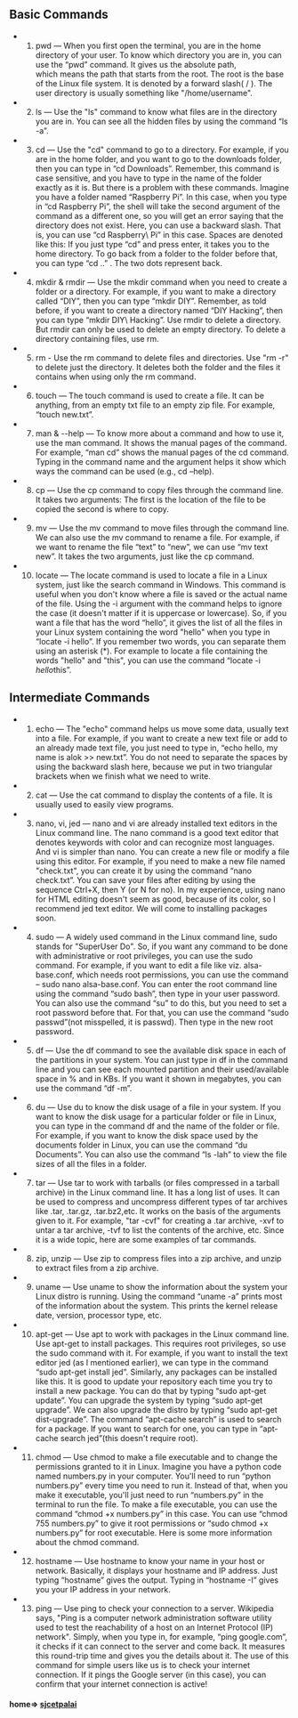 ## Basic Commands

* 1. pwd — When you first open the terminal, you are in the home directory of your user.
        To know which directory you are in, you can use the “pwd” command. It gives us the absolute path,        
        which means the path that starts from the root. The root is the base of the Linux file system.
        It is denoted by a forward slash( / ). The user directory is usually something like "/home/username".

* 2. ls — Use the "ls" command to know what files are in the directory you are in.
        You can see all the hidden files by using the command “ls -a”.

* 3. cd — Use the "cd" command to go to a directory. For example, if you are in the home folder,
        and you want to go to the downloads folder, then you can type in “cd Downloads”. Remember,
        this command is case sensitive, and you have to type in the name of the folder exactly as it is.
        But there is a problem with these commands. Imagine you have a folder named “Raspberry Pi”.
        In this case, when you type in “cd Raspberry Pi”, the shell will take the second argument of the command as a different one,
        so you will get an error saying that the directory does not exist. Here, you can use a backward slash. That is,
        you can use “cd Raspberry\ Pi” in this case. Spaces are denoted like this: If you just type “cd” and press enter,
        it takes you to the home directory. To go back from a folder to the folder before that, you can type “cd ..” . The two dots represent back.

* 4. mkdir & rmdir — Use the mkdir command when you need to create a folder or a directory.
                   For example, if you want to make a directory called “DIY”, then you can type “mkdir DIY”.
                   Remember, as told before, if you want to create a directory named “DIY Hacking”, then you can type “mkdir DIY\ Hacking”.
                   Use rmdir to delete a directory. But rmdir can only be used to delete an empty directory. To delete a directory containing files, use rm.

* 5. rm - Use the rm command to delete files and directories.  Use "rm -r" to delete just the directory.
        It deletes both the folder and the files it contains when using only the rm command.

* 6. touch —  The touch command is used to create a file. It can be anything, from an empty txt file to an empty zip file.
            For example, “touch new.txt”.

* 7. man & --help — To know more about a command and how to use it, use the man command.
                   It shows the manual pages of the command. For example, “man cd” shows the manual pages of the cd command.
                   Typing in the command name and the argument helps it show which ways the command can be used (e.g., cd –help).

* 8. cp — Use the cp command to copy files through the command line. It takes two arguments: The first is the location of the file to be copied
        the second is where to copy.

* 9. mv — Use the mv command to move files through the command line. We can also use the mv command to rename a file.
        For example, if we want to rename the file “text” to “new”, we can use “mv text new”. It takes the two arguments, just like the cp command.

* 10. locate — The locate command is used to locate a file in a Linux system, just like the search command in Windows.
              This command is useful when you don't know where a file is saved or the actual name of the file.
              Using the -i argument with the command helps to ignore the case (it doesn't matter if it is uppercase or lowercase).
              So, if you want a file that has the word “hello”, it gives the list of all the files in your Linux system containing
              the word "hello" when you type in “locate -i hello”. If you remember two words, you can separate them using an asterisk (*). For example
              to locate a file containing the words "hello" and "this", you can use the command “locate -i *hello*this”.

## Intermediate Commands

* 1. echo — The "echo" command helps us move some data, usually text into a file. For example,
          if you want to create a new text file or add to an already made text file, you just need to type in,
          “echo hello, my name is alok >> new.txt”. You do not need to separate the spaces by using the backward slash here,
          because we put in two triangular brackets when we finish what we need to write.

* 2. cat — Use the cat command to display the contents of a file. It is usually used to easily view programs.

* 3. nano, vi, jed — nano and vi are already installed text editors in the Linux command line.
                   The nano command is a good text editor that denotes keywords with color and can recognize most languages.
                   And vi is simpler than nano. You can create a new file or modify a file using this editor. For example,
                   if you need to make a new file named "check.txt", you can create it by using the command “nano check.txt”.
                   You can save your files after editing by using the sequence Ctrl+X, then Y (or N for no). In my experience,
                   using nano for HTML editing doesn't seem as good, because of its color, so I recommend jed text editor.
                   We will come to installing packages soon.

* 4. sudo — A widely used command in the Linux command line, sudo stands for "SuperUser Do".
          So, if you want any command to be done with administrative or root privileges, you can use the sudo command.
          For example, if you want to edit a file like viz. alsa-base.conf, which needs root permissions,
          you can use the command – sudo nano alsa-base.conf. You can enter the root command line using the command “sudo bash”,
          then type in your user password. You can also use the command “su” to do this, but you need to set a root password before that.
          For that, you can use the command “sudo passwd”(not misspelled, it is passwd). Then type in the new root password.

* 5. df — Use the df command to see the available disk space in each of the partitions in your system.
          You can just type in df in the command line and you can see each mounted partition and their used/available space in % and in KBs.
          If you want it shown in megabytes, you can use the command “df -m”.

* 6. du — Use du to know the disk usage of a file in your system. If you want to know the disk usage for a particular folder or file in Linux,
          you can type in the command df and the name of the folder or file. For example, if you want to know the disk space used by the documents folder in Linux,
          you can use the command “du Documents”. You can also use the command “ls -lah” to view the file sizes of all the files in a folder.

* 7. tar —  Use tar to work with tarballs (or files compressed in a tarball archive) in the Linux command line.
          It has a long list of uses. It can be used to compress and uncompress different types of tar archives like .tar, .tar.gz, .tar.bz2,etc.
          It works on the basis of the arguments given to it. For example, "tar -cvf" for creating a .tar archive, -xvf to untar a tar archive,
          -tvf to list the contents of the archive, etc. Since it is a wide topic, here are some examples of tar commands.

* 8. zip, unzip — Use zip to compress files into a zip archive, and unzip to extract files from a zip archive.

* 9. uname —   Use uname to show the information about the system your Linux distro is running.
            Using the command “uname -a” prints most of the information about the system. This prints the kernel release date, version, processor type, etc.

* 10. apt-get — Use apt to work with packages in the Linux command line. Use apt-get to install packages.
              This requires root privileges, so use the sudo command with it. For example, if you want to install
              the text editor jed (as I mentioned earlier), we can type in the command “sudo apt-get install jed”.
              Similarly, any packages can be installed like this. It is good to update your repository each time you try to install a new package.
              You can do that by typing “sudo apt-get update”. You can upgrade the system by typing “sudo apt-get upgrade”.
              We can also upgrade the distro by typing “sudo apt-get dist-upgrade”. The command “apt-cache search” is used to search for a package.
              If you want to search for one, you can type in “apt-cache search jed”(this doesn't require root).

* 11. chmod — Use chmod to make a file executable and to change the permissions granted to it in Linux.
            Imagine you have a python code named numbers.py in your computer. You'll need to run “python numbers.py” every time you need to run it.
            Instead of that, when you make it executable, you'll just need to run “numbers.py” in the terminal to run the file.
            To make a file executable, you can use the command “chmod +x numbers.py” in this case.
            You can use “chmod 755 numbers.py” to give it root permissions or “sudo chmod +x numbers.py” for root executable.
            Here is some more information about the chmod command.

* 12. hostname — Use hostname to know your name in your host or network. Basically, it displays your hostname and IP address.
               Just typing “hostname” gives the output. Typing in “hostname -I” gives you your IP address in your network.

* 13. ping — Use ping to check your connection to a server. Wikipedia says, "Ping is a computer network administration software utility
           used to test the reachability of a host on an Internet Protocol (IP) network". Simply, when you type in, for example, “ping google.com”,
           it checks if it can connect to the server and come back. It measures this round-trip time and gives you the details about
           it. The use of this command for simple users like us is to check your internet connection. If it pings the Google server (in this case),
           you can confirm that your internet connection is active!


#### home=> [sjcetpalai](https://github.com/blackhatsacademy/sjcetpalai)
